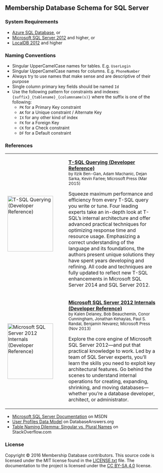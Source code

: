 ## Membership Database Schema for SQL Server

### System Requirements

  * [Azure SQL Database](https://azure.microsoft.com/services/sql-database/), or
  * [Microsoft SQL Server 2012](https://www.microsoft.com/server-cloud/products/sql-server/) and higher, or
  * [LocalDB 2012](https://www.microsoft.com/server-cloud/products/sql-server-editions/sql-server-express.aspx) and higher

### Naming Conventions

  * Singular UpperCamelCase names for tables. E.g. `UserLogin`
  * Singular UpperCamelCase names for columns. E.g. `PhoneNumber`
  * Always try to use names that make sense and are descriptive of their purpose
  * Single column primary key fields should be named `Id`
  * Use the following pattern for constraints and indexes: `{suffix}_{tablename}_{columnname(s)}` where the suffix is
   one of the following:
    * `PK` for a Primary Key constraint
    * `AK` for a Unique constraint / Alternate Key
    * `IX` for any other kind of index
    * `FK` for a Foreign Key
    * `CK` for a Check constraint
    * `DF` for a Default constraint

### References

<table width="100%">
  <tr>
    <td width="185">
      <a href="http://amzn.to/2bg10x2">
        <img src="http://ecx.images-amazon.com/images/I/41u5XO75fBL._SX150.jpg" width="150" height="183" alt="T-SQL Querying (Developer Reference)" />
      </a>
    </td>
    <td>
      <p>
        <strong><a href="http://amzn.to/2bg10x2">T-SQL Querying (Developer Reference)</a></strong><br />
        <sup>by Itzik Ben-Gan, Adam Machanic, Dejan Sarka, Kevin Farlee; Microsoft Press (Mar 2015)</sup>
      </p>
      <p>
        Squeeze maximum performance and efficiency from every T-SQL query you write or tune. Four
        leading experts take an in-depth look at T-SQL’s internal architecture and offer advanced
        practical techniques for optimizing response time and resource usage. Emphasizing a correct
        understanding of the language and its foundations, the authors present unique solutions they
        have spent years developing and refining. All code and techniques are fully updated to
        reflect new T-SQL enhancements in Microsoft SQL Server 2014 and SQL Server 2012.
      </p>
    </td>
  </tr>
  <tr>
    <td width="185">
      <a href="http://amzn.to/2bBjZnQ">
        <img src="http://ecx.images-amazon.com/images/I/51PswGF7o9L._SX150.jpg" width="150" height="183" alt="Microsoft SQL Server 2012 Internals (Developer Reference)" />
      </a>
    </td>
    <td>
      <p>
        <strong><a href="http://amzn.to/2bBjZnQ">Microsoft SQL Server 2012 Internals (Developer Reference)</a></strong><br />
        <sup>by Kalen Delaney, Bob Beauchemin, Conor Cunningham, Jonathan Kehayias, Paul S. Randal, Benjamin Nevarez; Microsoft Press (Nov 2013)</sup>
      </p>
      <p>
        Explore the core engine of Microsoft SQL Server 2012—and put that practical knowledge to
        work. Led by a team of SQL Server experts, you’ll learn the skills you need to exploit key
        architectural features. Go behind the scenes to understand internal operations for creating,
        expanding, shrinking, and moving databases—whether you’re a database developer, architect,
        or administrator.
      </p>
    </td>
  </tr>
</table>

  * [Microsoft SQL Server Documentation](https://msdn.microsoft.com/library/mt590198.aspx) on MSDN
  * [User Profiles Data Model](http://www.databaseanswers.org/data_models/user_profiles/index.htm) on DatabaseAnswers.org
  * [Table Naming Dilemma: Singular vs. Plural Names](http://stackoverflow.com/a/5841297/82686) on StackOverflow.com

### License

Copyright © 2016 Membership Database contributors. This source code is licensed
under the MIT license found in the [LICENSE.txt](https://github.com/membership/membership.db/blob/master/LICENSE.txt)
file. The documentation to the project is licensed under the
[CC BY-SA 4.0](http://creativecommons.org/licenses/by-sa/4.0/) license.

